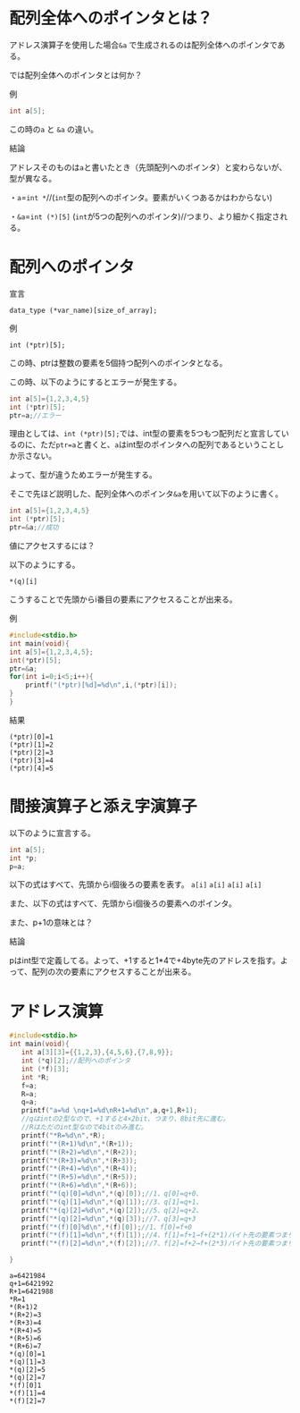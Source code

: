 # 配列全体へのポインタとは？

アドレス演算子を使用した場合```&a```
で生成されるのは配列全体へのポインタである。

では配列全体へのポインタとは何か？

例
```c
int a[5];
```

この時の```a```
と
```&a```
の違い。

結論

アドレスそのものは```a```と書いたとき（先頭配列へのポインタ）と変わらないが、型が異なる。

・```a```=```int *```//(```int```型の配列へのポインタ。要素がいくつあるかはわからない)

・```&a```=```int (*)[5]``` (```int```が5つの配列へのポインタ)//つまり、より細かく指定される。

 # 配列へのポインタ
 
 宣言
 
 ```data_type (*var_name)[size_of_array];```
 
 例
 
 ```int (*ptr)[5];```
 
 この時、ptrは整数の要素を5個持つ配列へのポインタとなる。
 
 この時、以下のようにするとエラーが発生する。
 
 ```c
 int a[5]={1,2,3,4,5}
 int (*ptr)[5];
 ptr=a;//エラー
 ```
 
 理由としては、```int (*ptr)[5];```では、int型の要素を5つもつ配列だと宣言しているのに、ただ```ptr=a```と書くと、```a```はint型のポインタへの配列であるということしか示さない。
 
 よって、型が違うためエラーが発生する。
 
 そこで先ほど説明した、配列全体へのポインタ```&a```を用いて以下のように書く。
 
 ```c
 int a[5]={1,2,3,4,5}
 int (*ptr)[5];
 ptr=&a;//成功
 ```
 
 値にアクセスするには？
 
 以下のようにする。
 
 ```*(q)[i]```
 
 こうすることで先頭からi番目の要素にアクセスることが出来る。
 
 例
 
 ```c
 #include<stdio.h>
int main(void){
 int a[5]={1,2,3,4,5};
 int(*ptr)[5];
 ptr=&a;
 for(int i=0;i<5;i++){
	 printf("(*ptr)[%d]=%d\n",i,(*ptr)[i]);
 }
}
 ```
 結果
 ```
(*ptr)[0]=1
(*ptr)[1]=2
(*ptr)[2]=3
(*ptr)[3]=4
(*ptr)[4]=5
 ```
 
 
 # 間接演算子と添え字演算子
 
 以下のように宣言する。
 
 ```c
 int a[5];
 int *p;
 p=a;
 ```
 
 以下の式はすべて、先頭からi個後ろの要素を表す。
 ```a[i]```
 ```a[i]```
 ```a[i]```
 ```a[i]```
 
 また、以下の式はすべて、先頭からi個後ろの要素へのポインタ。
 
 また、p+1の意味とは？
 
 結論
 
 pはint型で定義してる。よって、+1すると1*4で+4byte先のアドレスを指す。よって、配列の次の要素にアクセスすることが出来る。
 
 
 # アドレス演算
 ```c
 #include<stdio.h>
int main(void){
	int a[3][3]={{1,2,3},{4,5,6},{7,8,9}};
	int (*q)[2];//配列へのポインタ
	int (*f)[3];
	int *R;
	f=a;
	R=a;
	q=a;
	printf("a=%d \nq+1=%d\nR+1=%d\n",a,q+1,R+1);
	//qはintの2型なので、+1すると4×2bit、つまり、8bit先に進む。
	//Rはただのint型なので4bitのみ進む。
	printf("*R=%d\n",*R);
	printf("*(R+1)%d\n",*(R+1));
	printf("*(R+2)=%d\n",*(R+2));
	printf("*(R+3)=%d\n",*(R+3));
	printf("*(R+4)=%d\n",*(R+4));
	printf("*(R+5)=%d\n",*(R+5));
	printf("*(R+6)=%d\n",*(R+6));
	printf("*(q)[0]=%d\n",*(q)[0]);//1、q[0]=q+0、
	printf("*(q)[1]=%d\n",*(q)[1]);//3、q[1]=q+1、
	printf("*(q)[2]=%d\n",*(q)[2]);//5、q[2]=q+2、
	printf("*(q)[2]=%d\n",*(q)[3]);//7、q[3]=q+3
	printf("*(f)[0]%d\n",*(f)[0]);//1、f[0]=f+0
	printf("*(f)[1]=%d\n",*(f)[1]);//4、f[1]=f+1→f+(2*1)バイト先の要素つまり、先頭から4個先の要素
	printf("*(f)[2]=%d\n",*(f)[2]);//7、f[2]=f+2→f+(2*3)バイト先の要素つまり、先頭から6個先の要素

}
 ```
 ```
a=6421984 
q+1=6421992
R+1=6421988
*R=1
*(R+1)2
*(R+2)=3
*(R+3)=4
*(R+4)=5
*(R+5)=6
*(R+6)=7
*(q)[0]=1
*(q)[1]=3
*(q)[2]=5
*(q)[2]=7
*(f)[0]1
*(f)[1]=4
*(f)[2]=7
 ```
 
